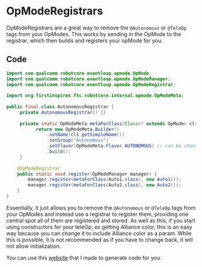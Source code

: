 # OpModeRegistrars

OpModeRegistrars are a great way to remove the ```@Autonomous``` or ```@TeleOp``` tags from your OpModes.
This works by sending in the OpMode to the registrar, which then builds and registers your opMode for you.

## Code

```java
import com.qualcomm.robotcore.eventloop.opmode.OpMode;
import com.qualcomm.robotcore.eventloop.opmode.OpModeManager;
import com.qualcomm.robotcore.eventloop.opmode.OpModeRegistrar;
        
import org.firstinspires.ftc.robotcore.internal.opmode.OpModeMeta;
        
public final class AutonomousRegistrar {
     private AutonomousRegistrar() {}
        
     private static OpModeMeta metaForClass(Class<? extends OpMode> cls) {
           return new OpModeMeta.Builder()
               .setName(cls.getSimpleName())
               .setGroup("Autonomous")
               .setFlavor(OpModeMeta.Flavor.AUTONOMOUS) // can be changed to TELEOP
               .build();
     }
        
    @OpModeRegistrar
    public static void register(OpModeManager manager) {
        manager.register(metaForClass(Auto1.class), new Auto1());
        manager.register(metaForClass(Auto2.class), new Auto2());
    }
}
```

Essentially, it just allows you to remove the ```@Autonomous``` or ```@TeleOp``` tags from your OpModes and instead use a registrar to register them, providing one central spot all of them are registered and stored.
As well as this, if you start using constructors for your teleOp, ex getting Alliance color, this is an easy way because you can change it to include Alliance color as a param. While this is possible, it is not recommended as if you have to change back, it will not allow initialization.

You can use this [website](https://gramgra07.github.io/OpModeRegistrarCreator/) that I made to generate code for you.